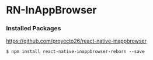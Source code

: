 # RN-InAppBrowser

### Installed Packages

https://github.com/proyecto26/react-native-inappbrowser

```
$ npm install react-native-inappbrowser-reborn --save 
```
